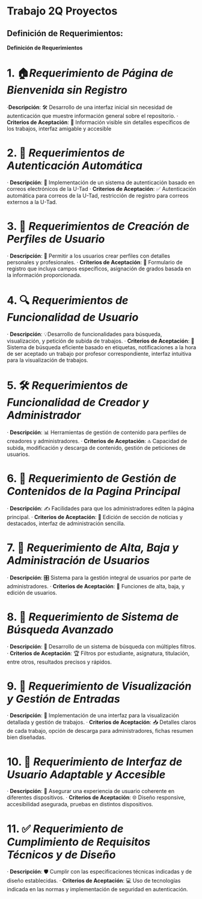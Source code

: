 # Trabajo 2Q Proyectos

## Definición de Requerimientos:

**Definición de Requerimientos**
# 1. 🏠*Requerimiento de Página de Bienvenida sin Registro*

 ·**Descripción**:  🛠️ Desarrollo de una interfaz inicial sin necesidad de autenticación que muestre información general sobre el repositorio.
 · **Criterios de Aceptación**: 👀 Información visible sin detalles específicos de los trabajos, interfaz amigable y accesible

# 2. 🔐 *Requerimientos de Autenticación Automática*

 · **Descripción**: 🚀 Implementación de un sistema de autenticación basado en correos electrónicos de la U-Tad
 · **Criterios de Aceptación**: ✅ Autenticación automática para correos de la U-Tad, restricción de registro para correos externos a la U-Tad.


# 3. 👤 *Requerimientos de Creación de Perfiles de Usuario*

 · **Descripción**: 📝 Permitir a los usuarios crear perfiles con detalles personales y profesionales.
 · **Criterios de Aceptación**: 🎯 Formulario de registro que incluya campos específicos, asignación de grados basada en la información proporcionada.

# 4. 🔍 *Requerimientos de Funcionalidad de Usuario*

 · **Descripción**: 💡Desarrollo de funcionalidades para búsqueda, visualización, y petición de subida de trabajos.
 · **Criterios de Aceptación**: 🌟 Sistema de búsqueda eficiente basado en etiquetas, notificaciones a la hora de ser aceptado un trabajo por profesor correspondiente, interfaz intuitiva para la visualización de trabajos.

# 5. 🛠️ *Requerimientos de Funcionalidad de Creador y Administrador*

 · **Descripción**: 📊 Herramientas de gestión de contenido para perfiles de creadores y administradores.
 · **Criterios de Aceptación**: 🔝 Capacidad de subida, modificación y descarga de contenido, gestión de peticiones de usuarios.

# 6. 📄 *Requerimiento de Gestión de Contenidos de la Pagina Principal*

 · **Descripción**: ✍️ Facilidades para que los administradores editen la página principal.
 · **Criterios de Aceptación**: 📩 Edición de sección de noticias y destacados, interfaz de administración sencilla.

# 7. 👥 *Requerimiento de Alta, Baja y Administración de Usuarios*

 · **Descripción**: 🎛️ Sistema para la gestión integral de usuarios por parte de administradores.
 · **Criterios de Aceptación**: 📩 Funciones de alta, baja, y edición de usuarios.

# 8. 🔎 *Requerimiento de Sistema de Búsqueda Avanzado*

 · **Descripción**: 🔬 Desarrollo de un sistema de búsqueda con múltiples filtros.
 · **Criterios de Aceptación**: 🏆 Filtros por estudiante, asignatura, titulación, entre otros, resultados precisos y rápidos.

# 9. 👀 *Requerimiento de Visualización y Gestión de Entradas*

 · **Descripción**: 📖 Implementación de una interfaz para la visualización detallada y gestión de trabajos.
 · **Criterios de Aceptación**: 📥 Detalles claros de cada trabajo, opción de descarga para administradores, fichas resumen bien diseñadas.

# 10. 📱 *Requerimiento de Interfaz de Usuario Adaptable y Accesible*

 · **Descripción**: 🔄 Asegurar una experiencia de usuario coherente en diferentes dispositivos.
 · **Criterios de Aceptación**: 🌐 Diseño responsive, accesibilidad asegurada, pruebas en distintos dispositivos.

# 11. ✅ *Requerimiento de Cumplimiento de Requisitos Técnicos y de Diseño*

 · **Descripción**: 🛡️ Cumplir con las especificaciones técnicas indicadas y de diseño establecidas.
 · **Criterios de Aceptación**: 💻 Uso de tecnologías indicada en las normas y implementación de seguridad en autenticación.
